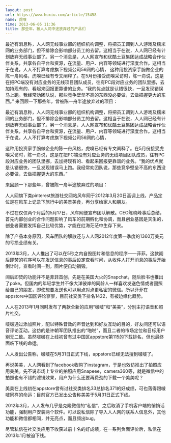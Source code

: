 ```yaml
---
layout: post
url: https://www.huxiu.com/article/15458
name: 虎嗅
time: 2013-06-05 11:36
title: 那些年，被人人网中途放弃过的产品们
---
```

最近有消息称，人人网无线事业部的组织机构调整，将把员工调到人人游戏及糯米网的业务部门，但不排除会影响部分员工的去留。这相当于在说，人人网已经有计划放弃无线事业部了。另一个消息是，人人网宣布和优酷土豆集团达成战略合作伙伴关系，共享各自平台和资源，在流量、用户、内容等领域进行深度合作。这相当于在说，人人不打算考虑旗下视频公司56网的心情， 这种用投资家手腕做企业的陈一舟风格，虎嗅已经有专文阐释了。在5月份接受虎嗅采访时，陈一舟说，这是在把PC端没有对应业务的无线项目团队成员，往有PC段对应业务的团队里挪，去加持现有的、看起来回报更靠谱的业务。“我的优点就是认错很快，一旦发现错误马上跑。我经常劝团队说，那些竞争壁垒不高的东西没必要做，去做把握更大的东西。” 来回顾一下那些年，曾被陈一舟半途放弃过的项目：

最近有消息称，人人网无线事业部的组织机构调整，将把员工调到人人游戏及糯米网的业务部门，但不排除会影响部分员工的去留。这相当于在说，人人网已经有计划放弃无线事业部了。另一个消息是，人人网宣布和优酷土豆集团达成战略合作伙伴关系，共享各自平台和资源，在流量、用户、内容等领域进行深度合作。这相当于在说，人人不打算考虑旗下视频公司56网的心情，

这种用投资家手腕做企业的陈一舟风格，虎嗅已经有专文阐释了。在5月份接受虎嗅采访时，陈一舟说，这是在把PC端没有对应业务的无线项目团队成员，往有PC段对应业务的团队里挪，去加持现有的、看起来回报更靠谱的业务。“我的优点就是认错很快，一旦发现错误马上跑。我经常劝团队说，那些竞争壁垒不高的东西没必要做，去做把握更大的东西。”

来回顾一下那些年，曾被陈一舟半途放弃过的项目：

人人网旗下类pinterest旅游社交网站风车网于2012年3月20日高调上线，产品定位是在风车上记录下旅行中的美景美食，再分享给家人和朋友。

不过在仅仅两个月后的5月17日，风车网便宣布团队解散。CEO陈晓峰事后总结，首先内部创业的合作问题影响了风车的前期孵化和协调，而且创业基因是天生的，创业者需要发挥自己比较优势，才能在红海茫茫中生存下来。

除了产品本身原因，风车团队的解散还与人人网2012年度第一季度的1360万美元的亏损业绩有关。

2013年3月，人人推出了可以在5秒之内自毁图片和信息的程序——菲菲。这款阅后即焚的程序可以在发送信息的事后设定查看时间，从收件人打开消息的事后开始倒计时，查看时间一到，图片便自动销毁。

阅后即焚的功能并不是菲菲首创，先是在美国大火的Snapchat，随后脸书也推出了poke。但国内的年轻学生并不像大洋彼岸的同龄人一样喜欢发送色情或者囧照给自己的朋友，即使想要发送也可以用点对点更私密的微信。所以菲菲在appstore中国区评论寥寥，目前社交类下排名1422，有被边缘化趋势。

人人在2013年1月同时发布了两款全新的应用“啵啵”和“美美”，分别主打语音和照片社交。

啵啵通过添加照片，配以特殊音效的声音达到和好友互动的目的，好友间还可以语音评论互动。这仿的是许朝军团队推出的“啪啪”，而且二者的市场定位和目标用户别无二致。虽然啵啵在上线初曾有过中国区appstore第115的下载排名，但也最终面临下线的命运。

人人发出公告称，啵啵在5月31日正式下线，appstore已经无法搜到啵啵了。

再说美美，人人网看到了facebook收购了instagram，于是也效仿推出了拍照应用美美。先不说市场上专业的拍照应用Snapeee，camera360等，就是微信中的拍照也有不错的滤镜效果，用户为什么还要再费劲的下载一个美美呢？

美美在上线初在appstore曾有过社交类排名33总排名371的好成绩，可也落得跟啵啵同样的命运：目前官方已发出公告称美美于5月31日正式下线。

2012年3月，人人发布几乎是克隆微信的“私信”，之后取消了手机客户端的悄悄话功能，强制用户安装两个软件。可以说私信除了导入人人网的联系人信息外，其他功能和微信都相同，并无亮点，而且频出bug。

尽管私信在社交类应用下收获过前十名的好成绩，在一系列负面评价后，私信在2013年1月被迫下线。


